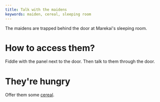 ```yaml
---
title: Talk with the maidens
keywords: maiden, cereal, sleeping room
---
```


The maidens are trapped behind the door at Marekai's sleeping room.

# How to access them?
Fiddle with the panel next to the door. Then talk to them through the door.

# They're hungry
Offer them some [cereal](060-cereal/index.md).
